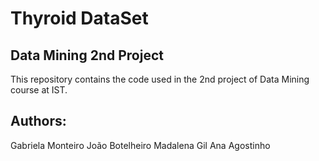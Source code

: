 # Thyroid DataSet
## Data Mining 2nd Project


This repository contains the code used in the 2nd project of Data Mining course at IST.

## Authors:
Gabriela Monteiro
João Botelheiro
Madalena Gil
Ana Agostinho
